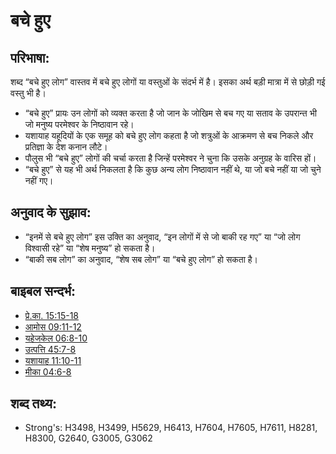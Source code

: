 # बचे हुए #

## परिभाषा: ##

शब्द “बचे हुए लोग” वास्तव में बचे हुए लोगों या वस्तुओं के संदर्भ में है। इसका अर्थ बड़ी मात्रा में से छोड़ी गई वस्तु भी है।

* “बचे हुए” प्रायः उन लोगों को व्यक्त करता है जो जान के जोखिम से बच गए या सताव के उपरान्त भी जो मनुष्य परमेश्वर के निष्ठावान रहे।
* यशायाह यहूदियों के एक समूह को बचे हुए लोग कहता है जो शत्रुओं के आक्रमण से बच निकले और प्रतिज्ञा के देश कनान लौटे।
* पौलुस भी “बचे हुए” लोगों की चर्चा करता है जिन्हें परमेश्वर ने चुना कि उसके अनुग्रह के वारिस हों।
* “बचे हुए” से यह भी अर्थ निकलता है कि कुछ अन्य लोग निष्ठावान नहीं थे, या जो बचे नहीं या जो चुने नहीं गए।

## अनुवाद के सुझाव: ##

* “इनमें से बचे हुए लोग” इस उक्ति का अनुवाद, “इन लोगों में से जो बाकी रह गए” या “जो लोग विश्वासी रहे” या “शेष मनुष्य” हो सकता है।
* “बाकी सब लोग” का अनुवाद, “शेष सब लोग” या “बचे हुए लोग”  हो सकता है।

## बाइबल सन्दर्भ: ##

* [प्रे.का. 15:15-18](rc://hi/tn/help/act/15/15)
* [आमोस 09:11-12](rc://hi/tn/help/amo/09/11)
* [यहेजकेल 06:8-10](rc://hi/tn/help/ezk/06/08)
* [उत्पत्ति 45:7-8](rc://hi/tn/help/gen/45/07)
* [यशायाह 11:10-11](rc://hi/tn/help/isa/11/10)
* [मीका 04:6-8](rc://hi/tn/help/mic/04/06)

## शब्द तथ्य: ##

* Strong's: H3498, H3499, H5629, H6413, H7604, H7605, H7611, H8281, H8300, G2640, G3005, G3062

